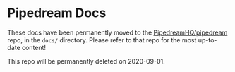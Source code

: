 # Pipedream Docs

These docs have been permanently moved to the [PipedreamHQ/pipedream](https://github.com/PipedreamHQ/pipedream) repo, in the `docs/` directory. Please refer to that repo for the most up-to-date content!

This repo will be permanently deleted on 2020-09-01.
